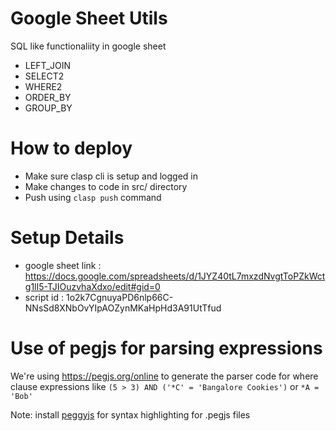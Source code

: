 # Google Sheet Utils

SQL like functionaliity in google sheet
- LEFT_JOIN
- SELECT2
- WHERE2
- ORDER_BY
- GROUP_BY

# How to deploy
- Make sure clasp cli is setup and logged in
- Make changes to code in src/ directory
- Push using `clasp push` command

# Setup Details
- google sheet link : https://docs.google.com/spreadsheets/d/1JYZ40tL7mxzdNvgtToPZkWctg1lI5-TJIOuzvhaXdxo/edit#gid=0
- script id : 1o2k7CgnuyaPD6nlp66C-NNsSd8XNbOvYIpAOZynMKaHpHd3A91UtTfud

# Use of pegjs for parsing expressions
We're using https://pegjs.org/online to generate the parser code for where clause expressions like
`(5 > 3) AND ('*C' = 'Bangalore Cookies')` or `*A = 'Bob'`

Note: install [peggyjs](https://marketplace.visualstudio.com/items?itemName=PeggyJS.peggy-language) for syntax highlighting for .pegjs files

